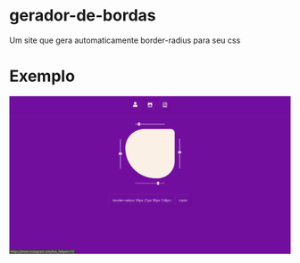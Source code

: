 # gerador-de-bordas

Um site que gera automaticamente border-radius para seu css 

# Exemplo
<img src="/assets/example.png" alt="imagem de exemplo">